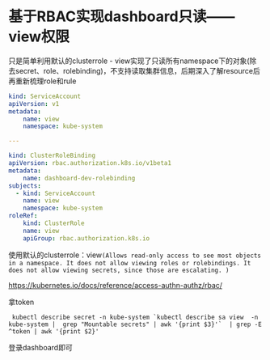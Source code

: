 # 基于RBAC实现dashboard只读——view权限

只是简单利用默认的clusterrole - view实现了只读所有namespace下的对象(除去secret、role、rolebinding)，不支持读取集群信息，后期深入了解resource后再重新梳理role和rule

```yaml
kind: ServiceAccount
apiVersion: v1
metadata: 
    name: view 
    namespace: kube-system 

---

kind: ClusterRoleBinding
apiVersion: rbac.authorization.k8s.io/v1beta1
metadata:
    name: dashboard-dev-rolebinding
subjects:
  - kind: ServiceAccount 
    name: view
    namespace: kube-system
roleRef:
    kind: ClusterRole
    name: view 
    apiGroup: rbac.authorization.k8s.io 
```

使用默认的clusterrole：view`(Allows read-only access to see most objects in a namespace. It does not allow viewing roles or rolebindings. It does not allow viewing secrets, since those are escalating. )`

https://kubernetes.io/docs/reference/access-authn-authz/rbac/

拿token

```shell
 kubectl describe secret -n kube-system `kubectl describe sa view  -n kube-system |  grep "Mountable secrets" | awk '{print $3}'`  | grep -E ^token | awk '{print $2}' 
```

登录dashboard即可